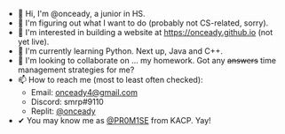 - 👋 Hi, I'm @onceady, a junior in HS.
- 🤔 I'm figuring out what I want to do (probably not CS-related, sorry).
- 👀 I'm interested in building a website at https://onceady.github.io (not yet live).
- 🌱 I'm currently learning Python. Next up, Java and C++.
- 💞️ I'm looking to collaborate on ... my homework. Got any ~~answers~~ time management strategies for me?
- 📫 How to reach me (most to least often checked):
  - Email: onceady4@gmail.com
  - Discord: smrp#9110
  - Replit: [@onceady](https://replit.com/@onceady)
- ✔ You may know me as [@PR0M1SE](https://khanacademy.org/profile/PR0M1SE/projects) from KACP. Yay!

<!---
onceady/onceady is a ✨ special ✨ repository because its `README.md` (this file) appears on your GitHub profile.
You can click the Preview link to take a look at your changes.
--->
